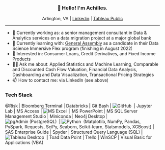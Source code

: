 ### <p align="center">👋 Hello!  I'm Achilles.</p>

<p align="center">Arlington, VA | <a href='https://www.linkedin.com/in/achillesfs/'>Linkedin</a> | <a href='https://public.tableau.com/app/profile/achilles.stryker'>Tableau Public</a></p>

---
- 💼 Currently working as: a senior management consultant in Data & Analytics services on a data migration project at a major global bank
- 🌱 Currently learning with: [General Assembly](https://generalassemb.ly/) as a candidate in their Data Science Immersive Flex program (finishing in August 2022)
- 👀 Interested in: Consumer Loans, Credit Derivatives, and Fixed Income Products
- 🙋‍♂️ Ask me about: Applied Statistics and Machine Learning, Comparable and Discounted Cash Flow Valuation, Financial Data Analysis, Dashboarding and Data Visualization, Transactional Pricing Strategies
- 📫 How to contact me: via LinkedIn (see above)

### Tech Stack

@Risk | Bloomberg Terminal | Databricks | Git Bash | ![GitHub](https://img.shields.io/badge/GitHub-#181717?style=flat&logo=github)&nbsp; | Jupyter Lab | MS Access | ![MS Excel](https://img.shields.io/badge/Microsoft_Excel-05122A?style=flat&logo=microsoft-excel&logoColor=217346)&nbsp; | MS PowerPoint | MS SQL Server Management Studio | Miniconda | Neo4j Desktop | ![pgAdmin (PostgreSQL)](https://img.shields.io/badge/PostgreSQL-05122A?style=flat&logo=postgresql)&nbsp; | ![Python](https://img.shields.io/badge/Python-05122A?style=flat&logo=python)&nbsp; (Matplotlib, NumPy, Pandas, PySpark, Requests, SciPy, Seaborn, Scikit-learn, Statsmodels, XGBoost) | SAS Enterprise Guide | Spyder | Structured Query Language (SQL) | ![Tableau Desktop](https://img.shields.io/badge/Tableau-05122A?style=flat&logo=Tableau)&nbsp; | Toad Data Point | Trello | WinSCP | Visual Basic for Applications (VBA)

<!---
achillesfs/achillesfs is a ✨ special ✨ repository because its `README.md` (this file) appears on your GitHub profile.
You can click the Preview link to take a look at your changes.
--->
